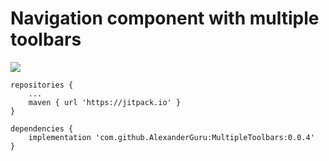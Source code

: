 # Navigation component with multiple toolbars 


[![](https://jitpack.io/v/AlexanderGuru/MultipleToolbars.svg)](https://jitpack.io/#AlexanderGuru/MultipleToolbars)

	repositories {
	    ...
	    maven { url 'https://jitpack.io' }
	}
  
	dependencies {
	    implementation 'com.github.AlexanderGuru:MultipleToolbars:0.0.4'
	}
